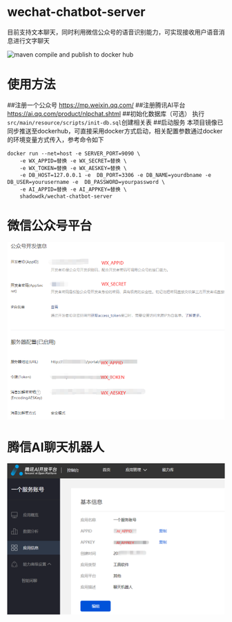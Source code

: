 # wechat-chatbot-server
目前支持文本聊天，同时利用微信公众号的语音识别能力，可实现接收用户语音消息进行文字聊天

![maven compile and publish to docker hub](https://github.com/liuhe36/wechat-chatbot-server/workflows/maven%20compile%20and%20publish%20to%20docker%20hub/badge.svg)

# 使用方法
##注册一个公众号
https://mp.weixin.qq.com/
##注册腾讯AI平台
https://ai.qq.com/product/nlpchat.shtml
##初始化数据库（可选）
执行`src/main/resource/scripts/init-db.sql`创建相关表
##启动服务
本项目镜像已同步推送至dockerhub，可直接采用docker方式启动，相关配置参数通过docker的环境变量方式传入，参考命令如下
```
docker run --net=host -e SERVER_PORT=9090 \
    -e WX_APPID=替换 -e WX_SECRET=替换 \
    -e WX_TOKEN=替换 -e WX_AESKEY=替换 \
    -e DB_HOST=127.0.0.1 -e  DB_PORT=3306 -e DB_NAME=yourdbname -e  DB_USER=yourusername -e  DB_PASSWORD=yourpassword \
    -e AI_APPID=替换 -e AI_APPKEY=替换 \
    shadowdk/wechat-chatbot-server
```

# 微信公众号平台

![微信公众平台配置](https://raw.githubusercontent.com/liuhe36/resource/master/wechat-chatbot-server/images/wechat-config.png)

# 腾信AI聊天机器人

![腾讯AI配置](https://raw.githubusercontent.com/liuhe36/resource/master/wechat-chatbot-server/images/tencent-ai-config.png)

